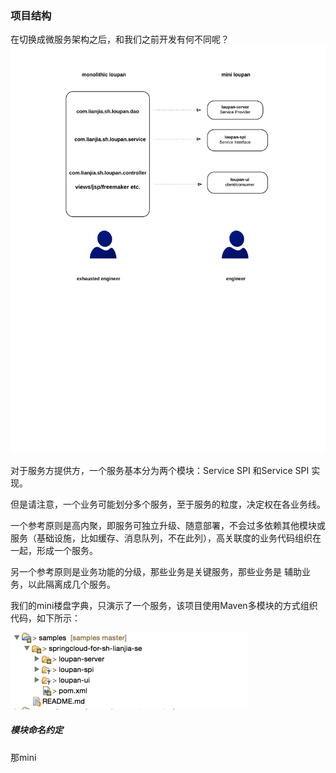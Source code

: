### 项目结构
在切换成微服务架构之后，和我们之前开发有何不同呢？
![代码架构对照图](https://raw.githubusercontent.com/bookdao/books/master/springcloud-for-sh-lianjia-se/parts/chapter1/images/code-arch-comparison.png)


对于服务方提供方，一个服务基本分为两个模块：Service SPI 和Service SPI 实现。

但是请注意，一个业务可能划分多个服务，至于服务的粒度，决定权在各业务线。

一个参考原则是高内聚，即服务可独立升级、随意部署，不会过多依赖其他模块或服务（基础设施，比如缓存、消息队列，不在此列），高关联度的业务代码组织在一起，形成一个服务。

另一个参考原则是业务功能的分级，那些业务是关键服务，那些业务是
辅助业务，以此隔离成几个服务。

我们的mini楼盘字典，只演示了一个服务，该项目使用Maven多模块的方式组织代码，如下所示：

![楼盘字典模块图](https://raw.githubusercontent.com/bookdao/books/master/springcloud-for-sh-lianjia-se/parts/chapter1/images/project-modules.png)

##### 模块命名约定
那mini
       






